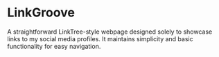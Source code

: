 # LinkGroove
A straightforward LinkTree-style webpage designed solely to showcase links to my social media profiles. It maintains simplicity and basic functionality for easy navigation. 
